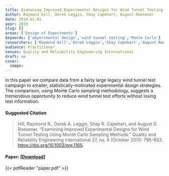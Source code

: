 ```yaml
---
title: Examining Improved Experimental Designs for Wind Tunnel Testing Using Monte Carlo Sampling Methods
author: Raymond Hill, Derek Leggio, Shay Capehart, August Roesener
date: 2010-01-01
year: 2010
slug: []
areas: ['Design of Experiments']
keywords: ['experimental design','wind tunnel testing','Monte Carlo']
researchers: ['Raymond Hill','Derek Leggio','Shay Capehart','August Roesener']
audience: Practitioner
venues: Quality and Reliability Engineering International
draft: no
cover:
  image: 
---
```




In this paper we compare data from a fairly large legacy wind tunnel test campaign to smaller, statistically-motivated experimental design strategies. The comparison, using Monte Carlo sampling methodology, suggests a tremendous opportunity to reduce wind tunnel test efforts without losing test information.

#### Suggested Citation
> Hill, Raymond R., Derek A. Leggio, Shay R. Capehart, and August G. Roesener. “Examining Improved Experimental Designs for Wind Tunnel Testing Using Monte Carlo Sampling Methods.” Quality and Reliability Engineering International 27, no. 6 (October 2011): 795–803. https://doi.org/10.1002/qre.1165.



#### Paper: [[Download](paper.pdf)]
{{< pdfReader "paper.pdf" >}}


